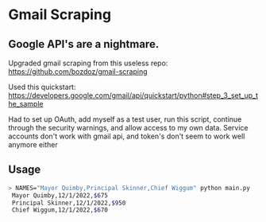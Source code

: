 # Gmail Scraping

## Google API's are a nightmare.

Upgraded gmail scraping from this useless repo: https://github.com/bozdoz/gmail-scraping

Used this quickstart: https://developers.google.com/gmail/api/quickstart/python#step_3_set_up_the_sample

Had to set up OAuth, add myself as a test user, run this script, continue through the security warnings, and allow access to my own data.  Service accounts don't work with gmail api, and token's don't seem to work well anymore either

## Usage

```bash
> NAMES="Mayor Quimby,Principal Skinner,Chief Wiggum" python main.py
 Mayor Quimby,12/1/2022,$675
 Principal Skinner,12/1/2022,$950
 Chief Wiggum,12/1/2022,$670
 ```
